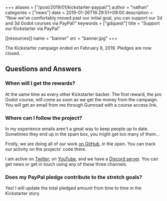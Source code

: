 +++
aliases = ["/post/2019/01/kickstarter-paypal/"]
author = "nathan"
categories = ["news"]
date = 2019-01-26T16:29:51+09:00
description = "Now we've comfortably moved past our initial goal, you can support our 2d and 3d Godot courses via PayPal!"
keywords = ["gdquest"]
title = "Support our Kickstarter via PayPal"

[[resources]]
name = "banner"
src = "banner.jpg"
+++


The Kickstarter campaign ended on February 8, 2019. Pledges are now closed.

## Questions and Answers

### When will I get the rewards?

At the same time as every other Kickstarter backer. The first reward, the pro Godot course, will come as soon as we get the money from the campaign. You will get an email from me through Gumroad with a course access link.

### Where can I follow the project?

In my experience emails aren't a great way to keep people up to date. Sometimes they end up in the spam box, you might get too many of them...

Firstly, we are doing all of our work [on GitHub](//github.com/GDQuest/), in the open. You can track our activity on the projects' code there.

I am active on [Twitter](//twitter.com/NathanGDQuest), on [YouTube](//www.youtube.com/c/gdquest/), and we have a [Discord server](//discord.gg/uzSR7jB). You can get news or get in touch using any of these three channels.

### Does my PayPal pledge contribute to the stretch goals?

Yes! I will update the total pledged amount from time to time in the Kickstarter story.
